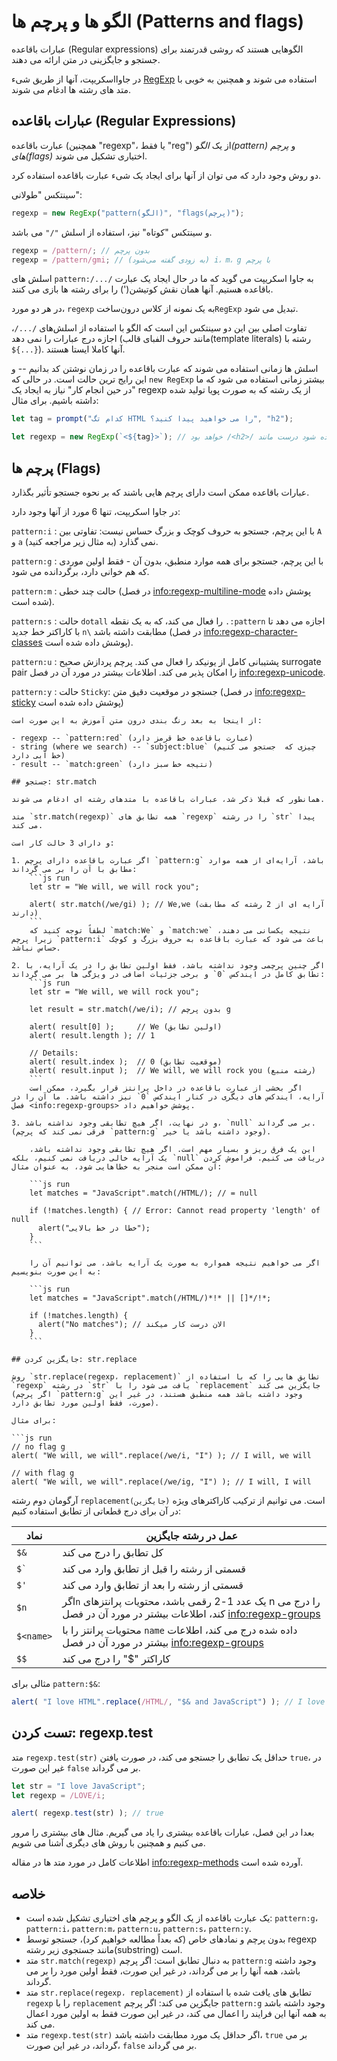 # الگو ها و پرچم ها (Patterns and flags)

عبارات باقاعده (Regular expressions) الگوهایی هستند که روشی قدرتمند برای جستجو و جایگزینی در متن ارائه می دهند.

در جاوااسکریپت، آنها از طریق شیء [RegExp](mdn:js/RegExp) استفاده می شوند و همچنین به خوبی با متد های رشته ها ادغام می شوند.

## عبارات باقاعده (Regular Expressions)

عبارت باقاعده (همچنین "regexp"، یا فقط "reg") از یک *الگو(pattern)* و *پرچم های(flags)* اختیاری تشکیل می شوند.

دو روش وجود دارد که می توان از آنها برای ایجاد یک شیء عبارت باقاعده استفاده کرد.

سینتکس "طولانی":

```js
regexp = new RegExp("pattern(الگو)", "flags(پرچم)");
```

و سینتکس "کوتاه" نیز، استفاده از اسلش `"/"` می باشد.

```js
regexp = /pattern/; // بدون پرچم
regexp = /pattern/gmi; // (به زودی گفته می‌شود) i، m، g با پرچم
```

اسلش های `pattern:/.../` به جاوا اسکریپت می گوید که ما در حال ایجاد یک عبارت باقاعده هستیم. آنها همان نقش کوتیشن(') را برای رشته ها بازی می کنند.

در هر دو مورد، `regexp` به یک نمونه از کلاس درون‌ساخت`RegExp` تبدیل می‌ شود.

تفاوت اصلی بین این دو سینتکس این است که الگو با استفاده از اسلش‌های `/.../`، اجازه درج عبارات را نمی دهد (مانند حروف الفبای قالب(template literals) رشته با `${...}`). آنها کاملا ایستا هستند.

اسلش ها زمانی استفاده می شوند که عبارت باقاعده را در زمان نوشتن کد بدانیم -- و این رایج ترین حالت است. در حالی که `new RegExp` بیشتر زمانی استفاده می شود که ما "در حین انجام کار" نیاز به ایجاد یک regexp از یک رشته که به صورت پویا تولید شده داشته باشیم. برای مثال:

```js
let tag = prompt("کدام تگ HTML را می خواهید پیدا کنید؟", "h2");

let regexp = new RegExp(`<${tag}>`); // خواهد بود /<h2>/ جواب داده شود درست مانند "h2" اگر در اعلان بالا
```

## پرچم ها (Flags)

عبارات باقاعده ممکن است دارای پرچم هایی باشند که بر نحوه جستجو تأثیر  بگذارد.

در جاوا اسکریپت، تنها 6 مورد از آنها وجود دارد:

`pattern:i`
: با این پرچم، جستجو به حروف کوچک و بزرگ حساس نیست: تفاوتی بین `A` و `a` نمی گذارد (به مثال زیر مراجعه کنید).

`pattern:g`
: با این پرچم، جستجو برای همه موارد منطبق، بدون آن - فقط اولین موردی که هم خوانی دارد، برگردانده می شود.

`pattern:m`
: حالت چند خطی (در فصل <info:regexp-multiline-mode> پوشش داده شده است).

`pattern:s`
: حالت `dotall` را فعال می‌ کند، که به یک نقطه `.:pattern` اجازه می‌ دهد تا با کاراکتر خط جدید `n\` مطابقت داشته باشد (در فصل <info:regexp-character-classes> پوشش داده شده است).

`pattern:u`
: پشتیبانی کامل از یونیکد را فعال می کند. پرچم پردازش صحیح surrogate pair را امکان پذیر می کند. اطلاعات بیشتر در مورد آن در فصل <info:regexp-unicode>.

`pattern:y`
: حالت `Sticky`: جستجو در موقعیت دقیق متن (در فصل <info:regexp-sticky> پوشش داده شده است)

```smart header="Colors"
از اینجا به بعد رنگ بندی درون متن آموزش به این صورت است:

- regexp -- `pattern:red` (عبارت باقاعده خط قرمز دارد)
- string (where we search) -- `subject:blue` (چیزی که  جستجو می کنیم خط آبی دارد)
- result -- `match:green` (نتیجه خط سبز دارد)

## جستجو: str.match

همانطور که قبلا ذکر شد، عبارات باقاعده با متدهای رشته ای ادغام می شوند.

متد `str.match(regexp)` همه تطابق های `regexp` را در رشته `str` پیدا می‌ کند.

و دارای 3 حالت کار است:

1. اگر عبارت باقاعده دارای پرچم `pattern:g` باشد، آرایه‌ای از همه موارد مطابق با آن را بر می‌ گرداند:
    ```js run
    let str = "We will, we will rock you";

    alert( str.match(/we/gi) ); // We,we (آرایه ای از 2 رشته که مطابقت دارند)
    ```
    لطفاً توجه کنید که `match:We` و `match:we` نتیجه یکسانی می دهند، زیرا پرچم `pattern:i` باعث می‌ شود که عبارت باقاعده به حروف بزرگ و کوچک حساس نباشد.

2. اگر چنین پرچمی وجود نداشته باشد، فقط اولین تطابق را در یک آرایه، با تطابق کامل در ایندکس `0` و برخی جزئیات اضافی در ویژگی ها بر می گرداند:
    ```js run
    let str = "We will, we will rock you";

    let result = str.match(/we/i); // بدون پرچم g

    alert( result[0] );     // We (اولین تطابق)
    alert( result.length ); // 1

    // Details:
    alert( result.index );  // 0 (موقعیت تطابق)
    alert( result.input );  // We will, we will rock you (رشته منبع)
    ```
    اگر بخشی از عبارت باقاعده در داخل پرانتز قرار بگیرد، ممکن است آرایه، ایندکس های دیگری در کنار ایندکس `0` نیز داشته باشد. ما آن را در فصل <info:regexp-groups> پوشش خواهیم داد.

3. و در نهایت، اگر هیچ تطابقی وجود نداشته باشد، `null` بر می گرداند. (فرقی نمی‌ کند که پرچم `pattern:g` وجود داشته باشد یا خیر).

    این یک فرق ریز و بسیار مهم است. اگر هیچ تطابقی وجود نداشته باشد، یک آرایه خالی دریافت نمی‌ کنیم، بلکه `null` دریافت می‌ کنیم. فراموش کردن آن ممکن است منجر به خطاهایی شود، به عنوان مثال:

    ```js run
    let matches = "JavaScript".match(/HTML/); // = null

    if (!matches.length) { // Error: Cannot read property 'length' of null
      alert("خطا در خط بالایی");
    }
    ```

    اگر می‌ خواهیم نتیجه همواره به صورت یک آرایه باشد، می‌ توانیم آن را به این صورت بنویسیم:

    ```js run
    let matches = "JavaScript".match(/HTML/)*!* || []*/!*;

    if (!matches.length) {
      alert("No matches"); // الان درست کار میکند
    }
    ```

## جایگزین کردن: str.replace

روش `str.replace(regexp، replacement)` تطابق ‌هایی را که با استفاده از `regexp` در رشته `str` یافت می‌ شود را با `replacement` جایگزین می‌ کند (اگر پرچم `pattern:g` وجود داشته باشد همه منطبق هستند، در غیر این صورت، فقط اولین مورد تطابق دارد).

برای مثال:

```js run
// no flag g
alert( "We will, we will".replace(/we/i, "I") ); // I will, we will

// with flag g
alert( "We will, we will".replace(/we/ig, "I") ); // I will, I will
```

آرگومان دوم رشته `replacement(جایگزین)` است. می‌ توانیم از ترکیب کاراکترهای ویژه در آن برای درج قطعاتی از تطابق استفاده کنیم:

| نماد | عمل در رشته جایگزین |
|--------|--------|
|`$&`|کل تطابق را درج می کند|
|<code>$&#096;</code>|قسمتی از رشته را قبل از تطابق وارد می کند|
|`$'`|قسمتی از رشته را بعد از تطابق وارد می کند|
|`$n`|اگر`n` یک عدد 1-2 رقمی باشد، محتویات پرانتزهای n را درج می کند، اطلاعات بیشتر در مورد آن در فصل <info:regexp-groups>|
|`$<name>`|محتویات پرانتز را با `name` داده شده درج می کند، اطلاعات بیشتر در مورد آن در فصل <info:regexp-groups>|
|`$$`|کاراکتر "$" را درج می کند |

مثالی برای `pattern:$&`:

```js run
alert( "I love HTML".replace(/HTML/, "$& and JavaScript") ); // I love HTML and JavaScript
```

## تست کردن: regexp.test

متد `regexp.test(str)` حداقل یک تطابق را جستجو می‌ کند، در صورت یافتن `true`، در غیر این صورت `false` بر می گرداند.

```js run
let str = "I love JavaScript";
let regexp = /LOVE/i;

alert( regexp.test(str) ); // true
```

بعدا در این فصل، عبارات باقاعده بیشتری را یاد می گیریم. مثال‌ های بیشتری را مرور می‌ کنیم و همچنین با روش‌ های دیگری آشنا می‌ شویم.

اطلاعات کامل در مورد متد ها در مقاله <info:regexp-methods> آورده شده است.

## خلاصه

- یک عبارت باقاعده از یک الگو و پرچم‌ های اختیاری تشکیل شده است: `pattern:g`، `pattern:i`، `pattern:m`، `pattern:u`، `pattern:s`، `pattern:y`.
- بدون پرچم و نمادهای خاص (که بعداً مطالعه خواهیم کرد)، جستجو توسط regexp مانند جستجوی زیر رشته(substring) است.
- متد `str.match(regexp)` به دنبال تطابق است: اگر پرچم `pattern:g` وجود داشته باشد، همه آنها را بر می گرداند، در غیر این صورت، فقط اولین مورد را بر می گرداند.
- متد `str.replace(regexp، replacement)` تطابق های یافت شده با استفاده از `regexp` را با `replacement` جایگزین می‌ کند: اگر پرچم `pattern:g` وجود داشته باشد به همه آنها این فرایند را اعمال می کند، در غیر این صورت فقط به اولین مورد اعمال می کند.
- متد `regexp.test(str)` اگر حداقل یک مورد مطابقت داشته باشد، `true` بر می‌ گرداند، در غیر این صورت، `false` بر می‌ گرداند.
